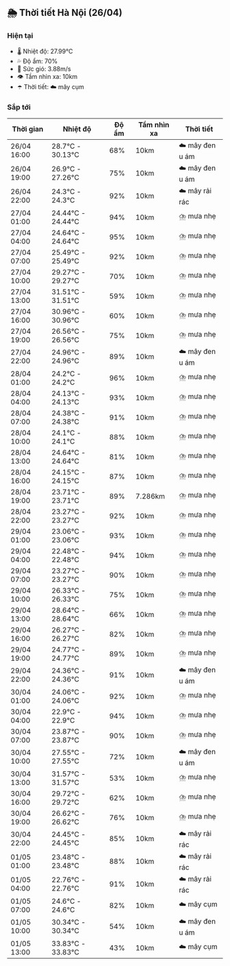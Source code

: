 ## 🌦️ Thời tiết Hà Nội (26/04)

### Hiện tại

- 🌡️ Nhiệt độ: 27.99℃
- 💦 Độ ẩm: 70%
- 💨 Sức gió: 3.88m/s
- 👁️ Tầm nhìn xa: 10km
- ☂️ Thời tiết: ☁️ mây cụm

### Sắp tới

| Thời gian | Nhiệt độ | Độ ẩm | Tầm nhìn xa | Thời tiết |
| --- | --- | --- | --- | --- |
| 26/04 16:00 | 28.7℃ - 30.13℃ | 68% | 10km | ☁️ mây đen u ám |
| 26/04 19:00 | 26.9℃ - 27.26℃ | 75% | 10km | ☁️ mây đen u ám |
| 26/04 22:00 | 24.3℃ - 24.3℃ | 92% | 10km | ☁️ mây rải rác |
| 27/04 01:00 | 24.44℃ - 24.44℃ | 94% | 10km | ⛈️ mưa nhẹ |
| 27/04 04:00 | 24.64℃ - 24.64℃ | 95% | 10km | ⛈️ mưa nhẹ |
| 27/04 07:00 | 25.49℃ - 25.49℃ | 92% | 10km | ⛈️ mưa nhẹ |
| 27/04 10:00 | 29.27℃ - 29.27℃ | 70% | 10km | ⛈️ mưa nhẹ |
| 27/04 13:00 | 31.51℃ - 31.51℃ | 59% | 10km | ⛈️ mưa nhẹ |
| 27/04 16:00 | 30.96℃ - 30.96℃ | 60% | 10km | ⛈️ mưa nhẹ |
| 27/04 19:00 | 26.56℃ - 26.56℃ | 75% | 10km | ⛈️ mưa nhẹ |
| 27/04 22:00 | 24.96℃ - 24.96℃ | 89% | 10km | ☁️ mây đen u ám |
| 28/04 01:00 | 24.2℃ - 24.2℃ | 96% | 10km | ⛈️ mưa nhẹ |
| 28/04 04:00 | 24.13℃ - 24.13℃ | 93% | 10km | ⛈️ mưa nhẹ |
| 28/04 07:00 | 24.38℃ - 24.38℃ | 91% | 10km | ⛈️ mưa nhẹ |
| 28/04 10:00 | 24.1℃ - 24.1℃ | 88% | 10km | ⛈️ mưa nhẹ |
| 28/04 13:00 | 24.64℃ - 24.64℃ | 81% | 10km | ⛈️ mưa nhẹ |
| 28/04 16:00 | 24.15℃ - 24.15℃ | 87% | 10km | ⛈️ mưa nhẹ |
| 28/04 19:00 | 23.71℃ - 23.71℃ | 89% | 7.286km | ⛈️ mưa nhẹ |
| 28/04 22:00 | 23.27℃ - 23.27℃ | 92% | 10km | ⛈️ mưa nhẹ |
| 29/04 01:00 | 23.06℃ - 23.06℃ | 93% | 10km | ⛈️ mưa nhẹ |
| 29/04 04:00 | 22.48℃ - 22.48℃ | 94% | 10km | ⛈️ mưa nhẹ |
| 29/04 07:00 | 23.27℃ - 23.27℃ | 90% | 10km | ⛈️ mưa nhẹ |
| 29/04 10:00 | 26.33℃ - 26.33℃ | 75% | 10km | ⛈️ mưa nhẹ |
| 29/04 13:00 | 28.64℃ - 28.64℃ | 66% | 10km | ⛈️ mưa nhẹ |
| 29/04 16:00 | 26.27℃ - 26.27℃ | 82% | 10km | ⛈️ mưa nhẹ |
| 29/04 19:00 | 24.77℃ - 24.77℃ | 89% | 10km | ⛈️ mưa nhẹ |
| 29/04 22:00 | 24.36℃ - 24.36℃ | 91% | 10km | ☁️ mây đen u ám |
| 30/04 01:00 | 24.06℃ - 24.06℃ | 92% | 10km | ⛈️ mưa nhẹ |
| 30/04 04:00 | 22.9℃ - 22.9℃ | 94% | 10km | ⛈️ mưa nhẹ |
| 30/04 07:00 | 23.87℃ - 23.87℃ | 90% | 10km | ⛈️ mưa nhẹ |
| 30/04 10:00 | 27.55℃ - 27.55℃ | 72% | 10km | ☁️ mây đen u ám |
| 30/04 13:00 | 31.57℃ - 31.57℃ | 53% | 10km | ⛈️ mưa nhẹ |
| 30/04 16:00 | 29.72℃ - 29.72℃ | 62% | 10km | ⛈️ mưa nhẹ |
| 30/04 19:00 | 26.62℃ - 26.62℃ | 76% | 10km | ⛈️ mưa nhẹ |
| 30/04 22:00 | 24.45℃ - 24.45℃ | 85% | 10km | ☁️ mây rải rác |
| 01/05 01:00 | 23.48℃ - 23.48℃ | 88% | 10km | ☁️ mây rải rác |
| 01/05 04:00 | 22.76℃ - 22.76℃ | 91% | 10km | ☁️ mây rải rác |
| 01/05 07:00 | 24.6℃ - 24.6℃ | 82% | 10km | ☁️ mây cụm |
| 01/05 10:00 | 30.34℃ - 30.34℃ | 54% | 10km | ☁️ mây đen u ám |
| 01/05 13:00 | 33.83℃ - 33.83℃ | 43% | 10km | ☁️ mây cụm |
